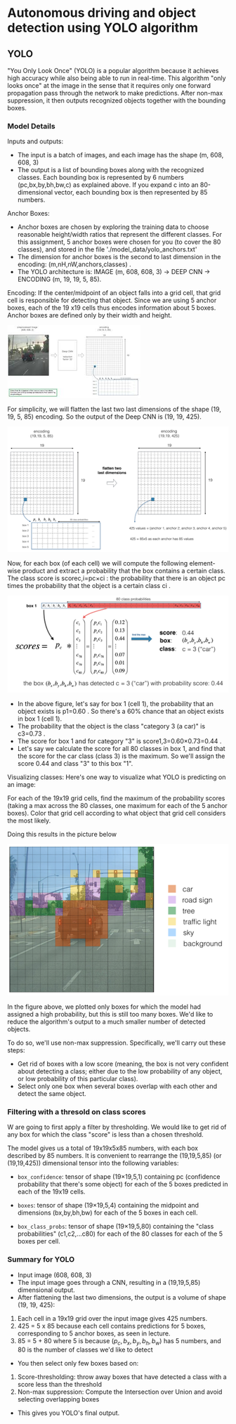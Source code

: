# Autonomous driving and object detection using YOLO algorithm
## YOLO
"You Only Look Once" (YOLO) is a popular algorithm because it achieves high accuracy while also being able to run in real-time. This algorithm "only looks once" at the image in the sense that it requires only one forward propagation pass through the network to make predictions. After non-max suppression, it then outputs recognized objects together with the bounding boxes.
### Model Details
Inputs and outputs:
- The input is a batch of images, and each image has the shape (m, 608, 608, 3)
- The output is a list of bounding boxes along with the recognized classes. Each bounding box is represented by 6 numbers  (pc,bx,by,bh,bw,c)  as explained above. If you expand  c  into an 80-dimensional vector, each bounding box is then represented by 85 numbers.

Anchor Boxes:
- Anchor boxes are chosen by exploring the training data to choose reasonable height/width ratios that represent the different classes. For this assignment, 5 anchor boxes were chosen for you (to cover the 80 classes), and stored in the file './model_data/yolo_anchors.txt'
- The dimension for anchor boxes is the second to last dimension in the encoding:  (m,nH,nW,anchors,classes) .
- The YOLO architecture is: IMAGE (m, 608, 608, 3) -> DEEP CNN -> ENCODING (m, 19, 19, 5, 85).

Encoding:
If the center/midpoint of an object falls into a grid cell, that grid cell is responsible for detecting that object. Since we are using 5 anchor boxes, each of the 19 x19 cells thus encodes information about 5 boxes. Anchor boxes are defined only by their width and height.

![Image](ImagesYOLO/Picture1.jfif)

For simplicity, we will flatten the last two last dimensions of the shape (19, 19, 5, 85) encoding. So the output of the Deep CNN is (19, 19, 425).

![Image](ImagesYOLO/Picture2.png)

Now, for each box (of each cell) we will compute the following element-wise product and extract a probability that the box contains a certain class.
The class score is  scorec,i=pc×ci : the probability that there is an object  pc  times the probability that the object is a certain class  ci .

![Image](ImagesYOLO/Picture3.png)

- In the above figure, let's say for box 1 (cell 1), the probability that an object exists is  p1=0.60 . So there's a 60% chance that an object exists in box 1 (cell 1).
- The probability that the object is the class "category 3 (a car)" is  c3=0.73 .
- The score for box 1 and for category "3" is  score1,3=0.60×0.73=0.44 .
- Let's say we calculate the score for all 80 classes in box 1, and find that the score for the car class (class 3) is the maximum. So we'll assign the score 0.44 and class "3" to this box "1".

Visualizing classes:
Here's one way to visualize what YOLO is predicting on an image:

For each of the 19x19 grid cells, find the maximum of the probability scores (taking a max across the 80 classes, one maximum for each of the 5 anchor boxes).
Color that grid cell according to what object that grid cell considers the most likely.

Doing this results in the picture below

![Image](ImagesYOLO/Picture4.png)

In the figure above, we plotted only boxes for which the model had assigned a high probability, but this is still too many boxes. We'd like to reduce the algorithm's output to a much smaller number of detected objects.

To do so, we'll use non-max suppression. Specifically, we'll carry out these steps:

- Get rid of boxes with a low score (meaning, the box is not very confident about detecting a class; either due to the low probability of any object, or low probability of this particular class).
- Select only one box when several boxes overlap with each other and detect the same object.

### Filtering with a thresold on class scores
W are going to first apply a filter by thresholding. We would like to get rid of any box for which the class "score" is less than a chosen threshold.

The model gives us a total of 19x19x5x85 numbers, with each box described by 85 numbers. It is convenient to rearrange the (19,19,5,85) (or (19,19,425)) dimensional tensor into the following variables:

- ` box_confidence `: tensor of shape  (19×19,5,1)  containing  pc  (confidence probability that there's some object) for each of the 5 boxes predicted in each of the 19x19 cells.

- ` boxes `: tensor of shape  (19×19,5,4)  containing the midpoint and dimensions  (bx,by,bh,bw)  for each of the 5 boxes in each cell.

- ` box_class_probs `: tensor of shape  (19×19,5,80)  containing the "class probabilities"  (c1,c2,...c80)  for each of the 80 classes for each of the 5 boxes per cell.

### Summary for YOLO
- Input image (608, 608, 3)
- The input image goes through a CNN, resulting in a (19,19,5,85) dimensional output.
- After flattening the last two dimensions, the output is a volume of shape (19, 19, 425):
1. Each cell in a 19x19 grid over the input image gives 425 numbers.
2. 425 = 5 x 85 because each cell contains predictions for 5 boxes, corresponding to 5 anchor boxes, as seen in lecture.
3. 85 = 5 + 80 where 5 is because $(p_c, b_x, b_y, b_h, b_w)$ has 5 numbers, and 80 is the number of classes we'd like to detect
- You then select only few boxes based on:
1. Score-thresholding: throw away boxes that have detected a class with a score less than the threshold
2. Non-max suppression: Compute the Intersection over Union and avoid selecting overlapping boxes
- This gives you YOLO's final output.
